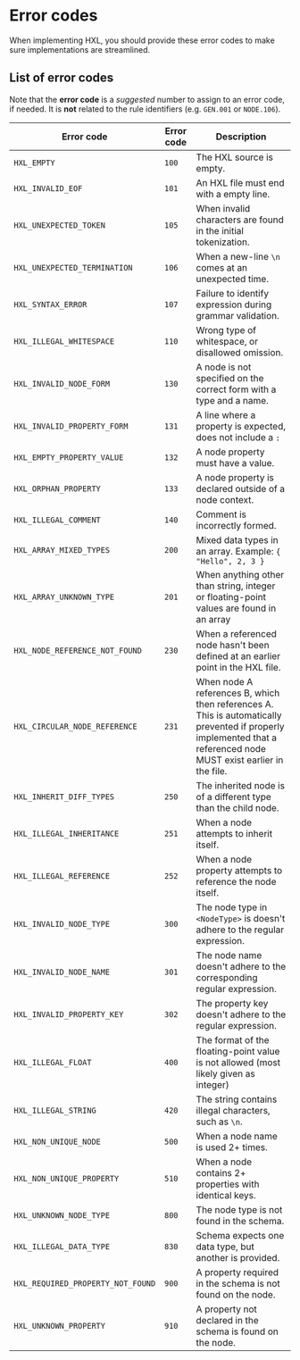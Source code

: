 # Error codes

When implementing HXL, you should provide these error codes to make sure
implementations are streamlined.

## List of error codes

Note that the **error code** is a _suggested_ number to assign to an error code, if needed.
It is **not** related to the rule identifiers (e.g. ``GEN.001`` or ``NODE.106``).

| Error code                          | Error code | Description                                                                                                                                                       |
|-------------------------------------|------------|-------------------------------------------------------------------------------------------------------------------------------------------------------------------|
| ``HXL_EMPTY``                       | ``100``    | The HXL source is empty.                                                                                                                                          |
| ``HXL_INVALID_EOF``                 | ``101``    | An HXL file must end with a empty line.                                                                                                                           |
| ``HXL_UNEXPECTED_TOKEN``            | ``105``    | When invalid characters are found in the initial tokenization.                                                                                                    |
| ``HXL_UNEXPECTED_TERMINATION``      | ``106``    | When a new-line ``\n`` comes at an unexpected time.                                                                                                               |
| ``HXL_SYNTAX_ERROR``                | ``107``    | Failure to identify expression during grammar validation.                                                                                                         |
| ``HXL_ILLEGAL_WHITESPACE``          | ``110``    | Wrong type of whitespace, or disallowed omission.                                                                                                                 |
| ``HXL_INVALID_NODE_FORM``           | ``130``    | A node is not specified on the correct form with a type and a name.                                                                                               |
| ``HXL_INVALID_PROPERTY_FORM``       | ``131``    | A line where a property is expected, does not include a ``:``                                                                                                     |
| ``HXL_EMPTY_PROPERTY_VALUE``        | ``132``    | A node property must have a value.                                                                                                                                |
| ``HXL_ORPHAN_PROPERTY``             | ``133``    | A node property is declared outside of a node context.                                                                                                            |
| ``HXL_ILLEGAL_COMMENT``             | ``140``    | Comment is incorrectly formed.                                                                                                                                    |
| ``HXL_ARRAY_MIXED_TYPES``           | ``200``    | Mixed data types in an array. Example: ``{ "Hello", 2, 3 }``                                                                                                      |
| ``HXL_ARRAY_UNKNOWN_TYPE``          | ``201``    | When anything other than string, integer or floating-point values are found in an array                                                                           |
| ``HXL_NODE_REFERENCE_NOT_FOUND``    | ``230``    | When a referenced node hasn't been defined at an earlier point in the HXL file.                                                                                   |
| ``HXL_CIRCULAR_NODE_REFERENCE``     | ``231``    | When node A references B, which then references A. This is automatically prevented if properly implemented that a referenced node MUST exist earlier in the file. |
| ``HXL_INHERIT_DIFF_TYPES``          | ``250``    | The inherited node is of a different type than the child node.                                                                                                    |
| ``HXL_ILLEGAL_INHERITANCE``         | ``251``    | When a node attempts to inherit itself.                                                                                                                           |
| ``HXL_ILLEGAL_REFERENCE``           | ``252``    | When a node property attempts to reference the node itself.                                                                                                       |
| ``HXL_INVALID_NODE_TYPE``           | ``300``    | The node type in ``<NodeType>`` is doesn't adhere to the regular expression.                                                                                      |
| ``HXL_INVALID_NODE_NAME``           | ``301``    | The node name doesn't adhere to the corresponding regular expression.                                                                                             |
| ``HXL_INVALID_PROPERTY_KEY``        | ``302``    | The property key doesn't adhere to the regular expression.                                                                                                        |
| ``HXL_ILLEGAL_FLOAT``               | ``400``    | The format of the floating-point value is not allowed (most likely given as integer)                                                                              |
| ``HXL_ILLEGAL_STRING``              | ``420``    | The string contains illegal characters, such as ``\n``.                                                                                                           |
| ``HXL_NON_UNIQUE_NODE``             | ``500``    | When a node name is used 2+ times.                                                                                                                                |
| ``HXL_NON_UNIQUE_PROPERTY``         | ``510``    | When a node contains 2+ properties with identical keys.                                                                                                           |
| ``HXL_UNKNOWN_NODE_TYPE``           | ``800``    | The node type is not found in the schema.                                                                                                                         |
| ``HXL_ILLEGAL_DATA_TYPE``           | ``830``    | Schema expects one data type, but another is provided.                                                                                                            |
| ``HXL_REQUIRED_PROPERTY_NOT_FOUND`` | ``900``    | A property required in the schema is not found on the node.                                                                                                       |
| ``HXL_UNKNOWN_PROPERTY``            | ``910``    | A property not declared in the schema is found on the node.                                                                                                       |

